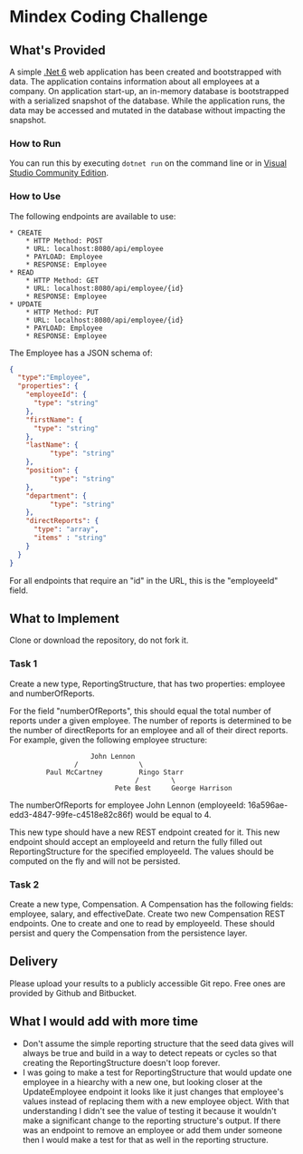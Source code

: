# Mindex Coding Challenge
## What's Provided
A simple [.Net 6](https://dotnet.microsoft.com/en-us/download/dotnet/6.0) web application has been created and bootstrapped 
with data. The application contains information about all employees at a company. On application start-up, an in-memory 
database is bootstrapped with a serialized snapshot of the database. While the application runs, the data may be
accessed and mutated in the database without impacting the snapshot.

### How to Run
You can run this by executing `dotnet run` on the command line or in [Visual Studio Community Edition](https://www.visualstudio.com/downloads/).


### How to Use
The following endpoints are available to use:
```
* CREATE
    * HTTP Method: POST 
    * URL: localhost:8080/api/employee
    * PAYLOAD: Employee
    * RESPONSE: Employee
* READ
    * HTTP Method: GET 
    * URL: localhost:8080/api/employee/{id}
    * RESPONSE: Employee
* UPDATE
    * HTTP Method: PUT 
    * URL: localhost:8080/api/employee/{id}
    * PAYLOAD: Employee
    * RESPONSE: Employee
```
The Employee has a JSON schema of:
```json
{
  "type":"Employee",
  "properties": {
    "employeeId": {
      "type": "string"
    },
    "firstName": {
      "type": "string"
    },
    "lastName": {
          "type": "string"
    },
    "position": {
          "type": "string"
    },
    "department": {
          "type": "string"
    },
    "directReports": {
      "type": "array",
      "items" : "string"
    }
  }
}
```
For all endpoints that require an "id" in the URL, this is the "employeeId" field.

## What to Implement
Clone or download the repository, do not fork it.

### Task 1
Create a new type, ReportingStructure, that has two properties: employee and numberOfReports.

For the field "numberOfReports", this should equal the total number of reports under a given employee. The number of 
reports is determined to be the number of directReports for an employee and all of their direct reports. For example, 
given the following employee structure:
```
                    John Lennon
                /               \
         Paul McCartney         Ringo Starr
                               /        \
                          Pete Best     George Harrison
```
The numberOfReports for employee John Lennon (employeeId: 16a596ae-edd3-4847-99fe-c4518e82c86f) would be equal to 4. 

This new type should have a new REST endpoint created for it. This new endpoint should accept an employeeId and return 
the fully filled out ReportingStructure for the specified employeeId. The values should be computed on the fly and will 
not be persisted.

### Task 2
Create a new type, Compensation. A Compensation has the following fields: employee, salary, and effectiveDate. Create 
two new Compensation REST endpoints. One to create and one to read by employeeId. These should persist and query the 
Compensation from the persistence layer.

## Delivery
Please upload your results to a publicly accessible Git repo. Free ones are provided by Github and Bitbucket.

## What I would add with more time
* Don't assume the simple reporting structure that the seed data gives will always be true and build in a way to detect repeats or cycles so that creating the ReportingStructure doesn't loop forever.
* I was going to make a test for ReportingStructure that would update one employee in a hiearchy with a new one, but looking closer at the UpdateEmployee endpoint it looks like it just changes that employee's values instead of replacing them with a new employee object. With that understanding I didn't see the value of testing it because it wouldn't make a significant change to the reporting structure's output. If there was an endpoint to remove an employee or add them under someone then I would make a test for that as well in the reporting structure.
